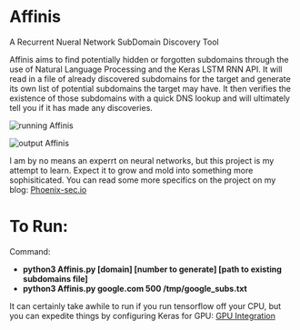 # Affinis

A Recurrent Nueral Network SubDomain Discovery Tool

Affinis aims to find potentially hidden or forgotten subdomains through the use of Natural Language Processing and the Keras LSTM RNN API.
It will read in a file of already discovered subdomains for the target and generate its own list of potential subdomains the target may have.
It then verifies the existence of those subdomains with a quick DNS lookup and will ultimately tell you if it has made any discoveries.

![running Affinis](https://github.com/Jetp1ane/Affinis/raw/master/images/run.PNG)

![output Affinis](https://github.com/Jetp1ane/Affinis/raw/master/images/generated.png)

I am by no means an experrt on neural networks, but this project is my attempt to learn. Expect it to grow and mold into something more sophisiticated.
You can read some more specifics on the project on my blog: [Phoenix-sec.io](https://phoenix-sec.io)

# To Run:
Command:
  - **python3 Affinis.py [domain] [number to generate] [path to existing subdomains file]**
  - **python3 Affinis.py google.com 500 /tmp/google_subs.txt**
  
It can certainly take awhile to run if you run tensorflow off your CPU, but you can expedite things by configuring Keras for GPU: [GPU Integration](https://wandb.ai/authors/ayusht/reports/Using-GPUs-With-Keras-A-Tutorial-With-Code--VmlldzoxNjEyNjE)

